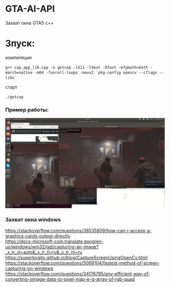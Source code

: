 # GTA-AI-API

Захват окна GTA5 c++

# Зпуск:

компиляция

```
g++ cap_app_lib.cpp -o getcap -lX11 -lXext -Ofast -mfpmath=both -march=native -m64 -funroll-loops -mavx2 `pkg-config opencv --cflags --libs`
```

старт

```
./getcap

```
### Пример работы:
![Иллюстрация к проекту](https://github.com/evilsadko/GTA-AI-API/blob/master/media/example.png)

### Захват окна windows
https://stackoverflow.com/questions/38535809/how-can-i-access-a-graphics-cards-output-directly    
https://docs-microsoft-com.translate.goog/en-us/windows/win32/gdi/capturing-an-image?_x_tr_sl=auto&_x_tr_tl=ru&_x_tr_hl=ru    
https://superkogito.github.io/blog/CaptureScreenUsingOpenCv.html    
https://stackoverflow.com/questions/5069104/fastest-method-of-screen-capturing-on-windows    
https://stackoverflow.com/questions/34176795/any-efficient-way-of-converting-ximage-data-to-pixel-map-e-g-array-of-rgb-quad   

